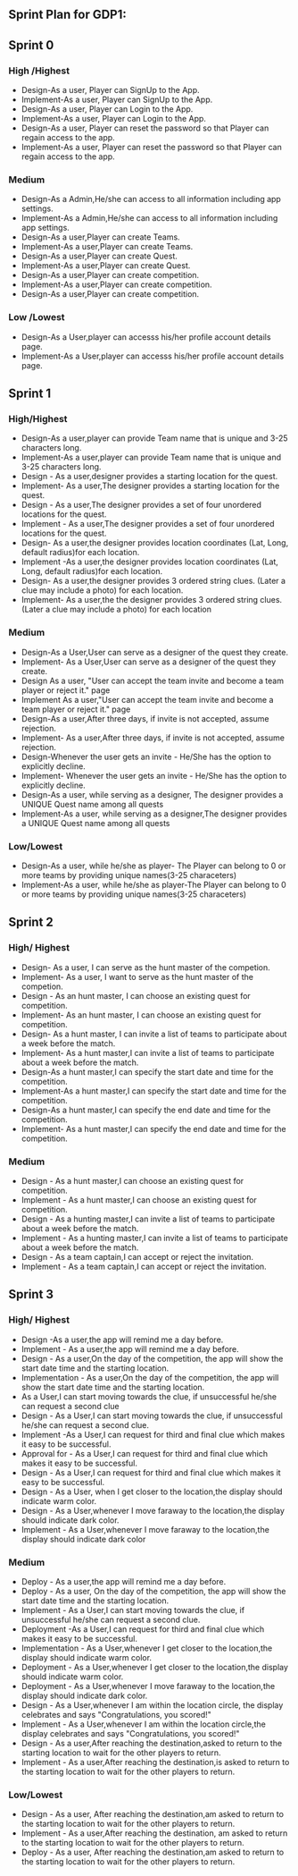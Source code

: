 ## Sprint Plan for GDP1:

## Sprint 0

### High /Highest

* Design-As a user, Player can SignUp to the App.
* Implement-As a user, Player can SignUp to the App.
* Design-As a user, Player can Login to the App.
* Implement-As a user, Player can Login to the App.
* Design-As a user, Player can reset the password so that Player can regain access to the app.
* Implement-As a user, Player can reset the password so that Player can regain access to the app.

### Medium

* Design-As a Admin,He/she can access to all information including app settings.
* Implement-As a Admin,He/she can access to all information including app settings.
* Design-As a user,Player can create Teams.
* Implement-As a user,Player can create Teams.
* Design-As a user,Player can create Quest.
* Implement-As a user,Player can create Quest.
* Design-As a user,Player can create competition.
* Implement-As a user,Player can create competition.
* Design-As a user,Player can create competition.

### Low /Lowest

* Design-As a User,player can accesss his/her profile account details page.
* Implement-As a User,player can accesss his/her profile account details page.


## Sprint 1

### High/Highest

* Design-As a user,player can provide Team name that is  unique and 3-25 characters long.
* Implement-As a user,player can provide Team name that is  unique and 3-25 characters long.
* Design - As a user,designer provides a starting location for the quest.
* Implement- As a user,The designer provides a starting location for the quest.
* Design - As a user,The designer provides a set of four unordered locations for the quest.
* Implement - As a user,The designer provides a set of four unordered locations for the quest.
* Design- As a user,the designer provides location coordinates (Lat, Long, default radius)for each location.
* Implement -As a user,the designer provides location coordinates (Lat, Long, default radius)for each location.
* Design- As a user,the designer provides 3 ordered string clues. (Later a clue may include a photo) for each location.
* Implement- As a user,the the designer provides 3 ordered string clues. (Later a clue may include a photo) for each location

### Medium

* Design-As a User,User can serve as a designer of the quest they create.
* Implement- As a User,User can serve as a designer of the quest they create.
* Design As a user, "User can accept the team invite and become a team player or reject it." page
* Implement As a user,"User can accept the team invite and become a team player or reject it." page
* Design-As a user,After three days, if invite is not accepted, assume rejection.
* Implement- As a user,After three days, if invite is not accepted, assume rejection.
* Design-Whenever the user gets an invite - He/She has the option to explicitly decline.
* Implement- Whenever the user gets an invite - He/She has the option to explicitly decline.
* Design-As a user, while serving  as a designer, The designer provides a UNIQUE Quest name among all quests
* Implement-As a user, while serving  as a designer,The designer provides a UNIQUE Quest name among all quests

### Low/Lowest

* Design-As a user, while he/she  as player- The Player can belong to 0 or more teams by providing unique names(3-25 characeters)
* Implement-As a user, while he/she  as player-The Player can belong to 0 or more teams by providing unique names(3-25 characeters)

## Sprint 2

### High/ Highest

* Design- As a user, I can serve as the hunt master of the competion.
* Implement- As a user, I want to serve as the hunt master of the competion.
* Design - As an hunt master, I can choose an existing quest for competition.
* Implement- As an hunt master, I can choose an existing quest for competition.
* Design- As a hunt master, I can invite a list of teams to participate about a week before the match.
* Implement- As a hunt master,I can invite a list of teams to participate about a week before the match.
* Design-As a hunt master,I can specify the start date and time for the competition.
* Implement-As a hunt master,I can specify the start date and time for the competition.
* Design-As a hunt master,I can specify the end date and time for the competition.
* Implement- As a hunt master,I can specify the end date and time for the competition.

### Medium

* Design - As a hunt master,I can choose an existing quest for competition.
* Implement - As a hunt master,I can choose an existing quest for competition.
* Design - As a hunting master,I can invite a list of teams to participate about a week before the match.
* Implement - As a hunting master,I can invite a list of teams to participate about a week before the match.
* Design - As a team captain,I can accept or reject the invitation.
* Implement - As a team captain,I can accept or reject the invitation.

## Sprint 3

### High/ Highest

* Design -As a user,the app will remind me a day before.
* Implement - As a user,the app will remind me a day before.
* Design - As a user,On the day of the competition, the app will show the start date time and the starting location.
* Implementation - As a user,On the day of the competition, the app will show the start date time and the starting location.
* As a User,I can start moving towards the clue, if unsuccessful he/she can request a second clue
* Design - As a User,I can start moving towards the clue, if unsuccessful he/she can request a second clue.
* Implement -As a User,I can request for third and final clue which makes it easy to be successful.
* Approval for - As a User,I can request for third and final clue which makes it easy to be successful.
* Design - As a User,I can request for third and final clue which makes it easy to be successful.
* Design - As a User, when I get closer to the location,the display should indicate warm color.
* Design - As a User,whenever I move faraway to the location,the display should indicate dark color.
* Implement - As a User,whenever I move faraway to the location,the display should indicate dark color

### Medium

* Deploy -  As a user,the app will remind me a day before.
* Deploy - As a user, On the day of the competition, the app will show the start date time and the starting location.
* Implement - As a User,I can start moving towards the clue, if unsuccessful he/she can request a second clue.
* Deployment -As a User,I can request for third and final clue which makes it easy to be successful.
* Implementation - As a User,whenever I get closer to the location,the display should indicate warm color.
* Deployment - As a User,whenever I get closer to the location,the display should indicate warm color.
* Deployment - As a User,whenever I move faraway to the location,the display should indicate dark color.
* Design - As a User,whenever I am within the location circle, the display celebrates and says "Congratulations, you scored!"
* Implement - As a User,whenever I am within the location circle,the display celebrates and says "Congratulations, you scored!"
* Design - As a user,After reaching the destination,asked to return to the starting location to wait for the other players to return.
* Implement - As a user,After reaching the destination,is asked to return to the starting location to wait for the other players to return.

### Low/Lowest

* Design - As a user, After reaching the destination,am asked to return to the starting location to wait for the other players to return.
* Implement - As a user,After reaching the destination, am asked to return to the starting location to wait for the other players to return.
* Deploy - As a user, After reaching the destination,am asked to return to the starting location to wait for the other players to return.


